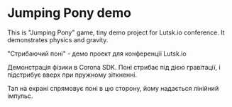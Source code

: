 Jumping Pony demo
=================

This is "Jumping Pony" game, tiny demo project for Lutsk.io conference.
It demonstrates physics and gravity.


"Стрибаючий поні" - демо проект для конференції Lutsk.io

Демонстрація фізики в Corona SDK.
Поні стрибає під дією гравітації,
і підстрибує вверх при пружному зіткненні.

Тап на екрані спрямовує поні в цю сторону,
йому надається лінійний імпульс.

